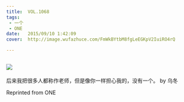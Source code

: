 ```yaml
---
title:	VOL.1068
tags:
 - 一个
 - ONE
date:	2015/09/10 1:42:09
cover:	http://image.wufazhuce.com/FmWkBYtbM8fgLeEGKpV2IuiRO4rQ

---
```

![](http://image.wufazhuce.com/FmWkBYtbM8fgLeEGKpV2IuiRO4rQ)
---

后来我把很多人都称作老师，但是像你一样担心我的，没有一个。 by 乌冬
 
Reprinted from ONE
